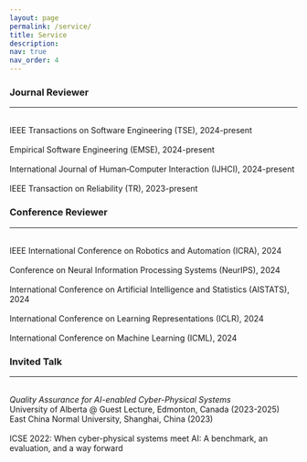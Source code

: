 ```yaml
---
layout: page
permalink: /service/
title: Service
description: 
nav: true
nav_order: 4
---
```



### Journal Reviewer
---
\
IEEE Transactions on Software Engineering (TSE), 2024-present  
\
Empirical Software Engineering (EMSE), 2024-present  
\
International Journal of Human‑Computer Interaction (IJHCI), 2024-present  
\
IEEE Transaction on Reliability (TR), 2023-present  

### Conference Reviewer
---
\
IEEE International Conference on Robotics and Automation (ICRA), 2024  
\
Conference on Neural Information Processing Systems (NeurIPS), 2024  
\
International Conference on Artificial Intelligence and Statistics (AISTATS), 2024  
\
International Conference on Learning Representations (ICLR), 2024  
\
International Conference on Machine Learning (ICML), 2024  

### Invited Talk
---
\
*Quality Assurance for AI-enabled Cyber-Physical Systems*  
University of Alberta @ Guest Lecture, Edmonton, Canada (2023-2025)   
East China Normal University, Shanghai, China (2023)  
\
ICSE 2022: When cyber-physical systems meet AI: A benchmark, an evaluation, and a way forward
